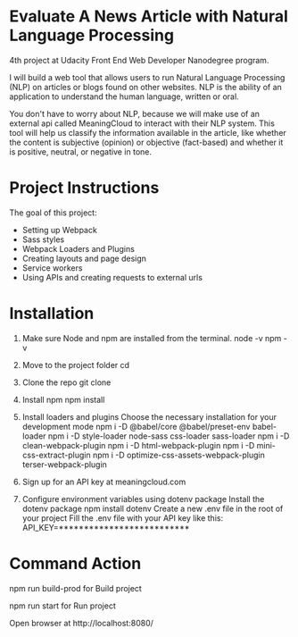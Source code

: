 # Evaluate A News Article with Natural Language Processing
4th project at Udacity Front End Web Developer Nanodegree program.

I will build a web tool that allows users to run Natural Language Processing (NLP) on articles or blogs found on other websites. NLP is the ability of an application to understand the human language, written or oral.

You don't have to worry about NLP, because we will make use of an external api called MeaningCloud to interact with their NLP system. This tool will help us classify the information available in the article, like whether the content is subjective (opinion) or objective (fact-based) and whether it is positive, neutral, or negative in tone.

# Project Instructions

The goal of this project:
- Setting up Webpack
- Sass styles
- Webpack Loaders and Plugins
- Creating layouts and page design
- Service workers
- Using APIs and creating requests to external urls

# Installation
1) Make sure Node and npm are installed from the terminal.
node -v
npm -v

2) Move to the project folder
cd <project directory>

2) Clone the repo
git clone <repo>

3) Install npm
npm install

4) Install loaders and plugins
Choose the necessary installation for your development mode
npm i -D @babel/core @babel/preset-env babel-loader
npm i -D style-loader node-sass css-loader sass-loader
npm i -D clean-webpack-plugin
npm i -D html-webpack-plugin
npm i -D mini-css-extract-plugin
npm i -D optimize-css-assets-webpack-plugin terser-webpack-plugin

5) Sign up for an API key at meaningcloud.com

6) Configure environment variables using dotenv package
    Install the dotenv package
    npm install dotenv
    Create a new .env file in the root of your project
    Fill the .env file with your API key like this:
    API_KEY=**************************

# Command	Action
npm run build-prod for Build project

npm run start for	Run project

Open browser at http://localhost:8080/

